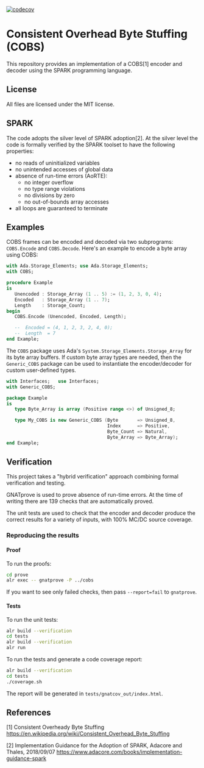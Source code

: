 [![codecov](https://codecov.io/gh/damaki/cobs/branch/master/graph/badge.svg?token=3843CRXWFH)](https://codecov.io/gh/damaki/cobs)

# Consistent Overhead Byte Stuffing (COBS)
This repository provides an implementation of a COBS[1] encoder and
decoder using the SPARK programming language.

## License
All files are licensed under the MIT license.

## SPARK
The code adopts the silver level of SPARK adoption[2]. At the silver
level the code is formally verified by the SPARK toolset to have
the following properties:
* no reads of uninitialized variables
* no unintended accesses of global data
* absence of run-time errors (AoRTE):
  * no integer overflow
  * no type range violations
  * no divisions by zero
  * no out-of-bounds array accesses
* all loops are guaranteed to terminate

## Examples
COBS frames can be encoded and decoded via two subprograms:
`COBS.Encode` and `COBS.Decode`. Here's an example to encode
a byte array using COBS:

```Ada
with Ada.Storage_Elements; use Ada.Storage_Elements;
with COBS;

procedure Example
is
   Unencoded : Storage_Array (1 .. 5) := (1, 2, 3, 0, 4);
   Encoded   : Storage_Array (1 .. 7);
   Length    : Storage_Count;
begin
   COBS.Encode (Unencoded, Encoded, Length);

   --  Encoded = (4, 1, 2, 3, 2, 4, 0);
   --  Length  = 7
end Example;
```

The `COBS` package uses Ada's `System.Storage_Elements.Storage_Array`
for its byte array buffers. If custom byte array types are needed, then
the `Generic_COBS` package can be used to instantiate the encoder/decoder
for custom user-defined types.

```Ada
with Interfaces;   use Interfaces;
with Generic_COBS;

package Example
is
   type Byte_Array is array (Positive range <>) of Unsigned_8;

   type My_COBS is new Generic_COBS (Byte       => Unsigned_8,
                                     Index      => Positive,
                                     Byte_Count => Natural,
                                     Byte_Array => Byte_Array);
end Example;
```

## Verification

This project takes a "hybrid verification" approach combining formal
verification and testing.

GNATprove is used to prove absence of run-time errors. At the time of writing
there are 139 checks that are automatically proved.

The unit tests are used to check that the encoder and decoder produce the
correct results for a variety of inputs, with 100% MC/DC source coverage.

### Reproducing the results

#### Proof

To run the proofs:

```sh
cd prove
alr exec -- gnatprove -P ../cobs
```

If you want to see only failed checks, then pass `--report=fail` to `gnatprove`.

#### Tests

To run the unit tests:
```sh
alr build --verification
cd tests
alr build --verification
alr run
```

To run the tests and generate a code coverage report:
```sh
alr build --verification
cd tests
./coverage.sh
```

The report will be generated in `tests/gnatcov_out/index.html`.

## References

[1] Consistent Overheady Byte Stuffing
    https://en.wikipedia.org/wiki/Consistent_Overhead_Byte_Stuffing

[2] Implementation Guidance for the Adoption of SPARK, Adacore and Thales, 2018/09/07
    https://www.adacore.com/books/implementation-guidance-spark